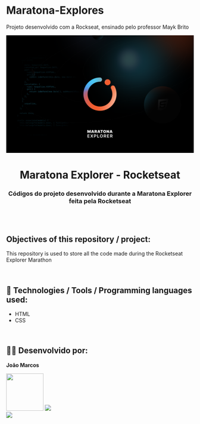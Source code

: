 # Maratona-Explores
Projeto desenvolvido com a Rockseat, ensinado pelo professor Mayk Brito

<img src="https://github.com/LuigiBelanda/MaratonaExplorer-Rocketseat/blob/master/maratona.png">

<h1 align=center> Maratona Explorer - Rocketseat </h1>
<h3 align=center> Códigos do projeto desenvolvido durante a Maratona Explorer feita pela Rocketseat </h3>

<br>
<br>

<h2> 
Objectives of this repository / project: </h2>
<p>This repository is used to store all the code made during the Rocketseat Explorer Marathon</p>

<br>

<h2> 🔬 Technologies / Tools / Programming languages ​​used: </h2>
<!--- Ex: HTML, CSS, JS, Node.Js, Yarn, NPM, PHP, Insomnia, Postman, Vs code... ---> 
<ul>
    <li>HTML</li>
    <li>CSS</li>
</ul>

<br>

<h2> 👨‍💻 Desenvolvido por: </h2>
<strong> <p> João Marcos </p> </strong>
<img src="https://avatars.githubusercontent.com/u/98236362?s=400&u=2fd6af06525b008f308f1b1d372fb483d11c14d7&v=4" width="100px" height="100px">

<a href="https://github.com/joaomarcos2022"> 
    <img src="https://img.shields.io/badge/GitHub-100000?style=for-the-badge&logo=github&logoColor=white" width="100px">
</a> 

<br>

<a href="https://www.linkedin.com/in/joao-marcos-/">
    <img src="https://img.shields.io/badge/LinkedIn-0077B5?style=for-the-badge&logo=linkedin&logoColor=white"width="100px">
</a>